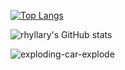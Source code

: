 [![Top Langs](https://github-readme-stats.vercel.app/api/top-langs/?username=rhyllary&layout=donut&theme=radical)](https://github.com/rhyllary/github-readme-stats)

![rhyllary's GitHub stats](https://github-readme-stats.vercel.app/api?username=rhyllary\&show_icons=true\&theme=radical)

![exploding-car-explode](https://github.com/user-attachments/assets/04a76499-bf41-4c72-8f84-3d30dcc2c1e5)
